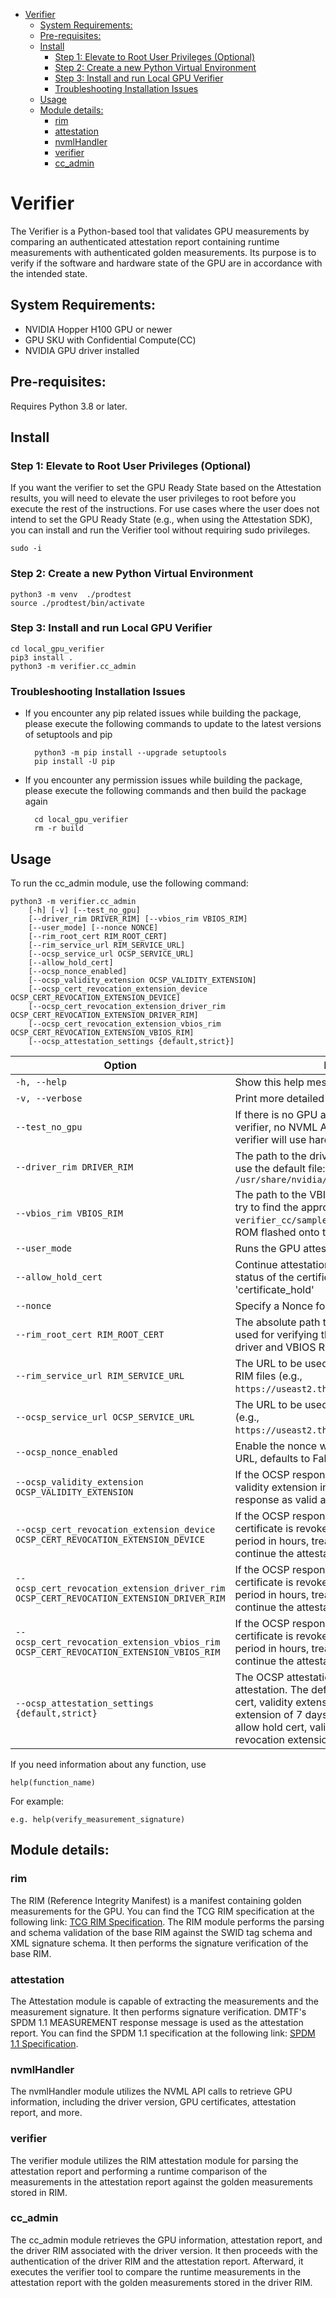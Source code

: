 - [Verifier](#verifier)
  - [System Requirements:](#system-requirements)
  - [Pre-requisites:](#pre-requisites)
  - [Install](#install)
    - [Step 1: Elevate to Root User Privileges (Optional)](#step-1-elevate-to-root-user-privileges-optional)
    - [Step 2: Create a new Python Virtual Environment](#step-2-create-a-new-python-virtual-environment)
    - [Step 3: Install and run Local GPU Verifier](#step-3-install-and-run-local-gpu-verifier)
    - [Troubleshooting Installation Issues](#troubleshooting-installation-issues)
  - [Usage](#usage)
  - [Module details:](#module-details)
    - [rim](#rim)
    - [attestation](#attestation)
    - [nvmlHandler](#nvmlhandler)
    - [verifier](#verifier-1)
    - [cc\_admin](#cc_admin)
  
# Verifier

The Verifier is a Python-based tool that validates GPU measurements by comparing an authenticated attestation report containing runtime measurements with authenticated golden measurements. Its purpose is to verify if the software and hardware state of the GPU are in accordance with the intended state.

## System Requirements:
- NVIDIA Hopper H100 GPU or newer
- GPU SKU with Confidential Compute(CC)
- NVIDIA GPU driver installed

## Pre-requisites:
   Requires Python 3.8 or later.

## Install

### Step 1: Elevate to Root User Privileges (Optional)

If you want the verifier to set the GPU Ready State based on the Attestation results, you will need to elevate the user privileges to root before you execute the rest of the instructions. For use cases where the user does not intend to set the GPU Ready State (e.g., when using the Attestation SDK), you can install and run the Verifier tool without requiring sudo privileges.

    sudo -i

### Step 2: Create a new Python Virtual Environment

    python3 -m venv  ./prodtest
    source ./prodtest/bin/activate

### Step 3: Install and run Local GPU Verifier

    cd local_gpu_verifier
    pip3 install .
    python3 -m verifier.cc_admin

### Troubleshooting Installation Issues

- If you encounter any pip related issues while building the package, please execute the following commands to update to the latest versions of setuptools and pip

        python3 -m pip install --upgrade setuptools
        pip install -U pip

- If you encounter any permission issues while building the package, please execute the following commands and then build the package again

        cd local_gpu_verifier
        rm -r build

## Usage
To run the cc_admin module, use the following command:

    python3 -m verifier.cc_admin 
        [-h] [-v] [--test_no_gpu] 
        [--driver_rim DRIVER_RIM] [--vbios_rim VBIOS_RIM]
        [--user_mode] [--nonce NONCE]
        [--rim_root_cert RIM_ROOT_CERT]
        [--rim_service_url RIM_SERVICE_URL] 
        [--ocsp_service_url OCSP_SERVICE_URL]
        [--allow_hold_cert]
        [--ocsp_nonce_enabled] 
        [--ocsp_validity_extension OCSP_VALIDITY_EXTENSION]
        [--ocsp_cert_revocation_extension_device OCSP_CERT_REVOCATION_EXTENSION_DEVICE] 
        [--ocsp_cert_revocation_extension_driver_rim OCSP_CERT_REVOCATION_EXTENSION_DRIVER_RIM]
        [--ocsp_cert_revocation_extension_vbios_rim OCSP_CERT_REVOCATION_EXTENSION_VBIOS_RIM] 
        [--ocsp_attestation_settings {default,strict}]

| Option                                                                                  | Description                                                                                                                                                                                                                                                                          |
| --------------------------------------------------------------------------------------- | ------------------------------------------------------------------------------------------------------------------------------------------------------------------------------------------------------------------------------------------------------------------------------------ |
| `-h, --help`                                                                            | Show this help message and exit                                                                                                                                                                                                                                                      |
| `-v, --verbose`                                                                         | Print more detailed output                                                                                                                                                                                                                                                           |
| `--test_no_gpu`                                                                         | If there is no GPU and we need to test the verifier, no NVML APIs will be available, so the verifier will use hardcoded GPU info                                                                                                                                                     |
| `--driver_rim DRIVER_RIM`                                                               | The path to the driver RIM. If not provided, it will use the default file: `/usr/share/nvidia/rim/RIM_GH100PROD.swidtag`                                                                                                                                                             |
| `--vbios_rim VBIOS_RIM`                                                                 | The path to the VBIOS RIM. If not provided, it will try to find the appropriate file in `verifier_cc/samples/` directory for the VBIOS ROM flashed onto the GPU                                                                                                                      |
| `--user_mode`                                                                           | Runs the GPU attestation in user mode                                                                                                                                                                                                                                                |
| `--allow_hold_cert`                                                                     | Continue attestation if the OCSP revocation status of the certificate in the RIM files is 'certificate_hold'                                                                                                                                                                         |
| `--nonce`                                                                               | Specify a Nonce for Attestation Report                                                                                                                                                                                                                                               |
| `--rim_root_cert RIM_ROOT_CERT`                                                         | The absolute path to the root certificate to be used for verifying the certificate chain of the driver and VBIOS RIM certificate chain                                                                                                                                               |
| `--rim_service_url RIM_SERVICE_URL`                                                     | The URL to be used for fetching driver and VBIOS RIM files (e.g., `https://useast2.thim.azure.net/nvidia/v1/rim/`)                                                                                                                                                                   |
| `--ocsp_service_url OCSP_SERVICE_URL`                                                   | The URL to be used for fetching OCSP responses (e.g., `https://useast2.thim.azure.net/nvidia/ocsp/`)                                                                                                                                                                                 |
| `--ocsp_nonce_enabled`                                                                  | Enable the nonce with the provided OCSP service URL, defaults to False.                                                                                                                                                                                                              |
| `--ocsp_validity_extension OCSP_VALIDITY_EXTENSION`                                     | If the OCSP response is expired within the validity extension in hours, treat the OCSP response as valid and continue the attestation.                                                                                                                                               |
| `--ocsp_cert_revocation_extension_device OCSP_CERT_REVOCATION_EXTENSION_DEVICE`         | If the OCSP response indicates the device certificate is revoked within the extension grace period in hours, treat the certificate as good and continue the attestation.                                                                                                             |
| `--ocsp_cert_revocation_extension_driver_rim OCSP_CERT_REVOCATION_EXTENSION_DRIVER_RIM` | If the OCSP response indicates the driver RIM certificate is revoked within the extension grace period in hours, treat the certificate as good and continue the attestation.                                                                                                         |
| `--ocsp_cert_revocation_extension_vbios_rim OCSP_CERT_REVOCATION_EXTENSION_VBIOS_RIM`   | If the OCSP response indicates the VBIOS RIM certificate is revoked within the extension grace period in hours, treat the certificate as good and continue the attestation.                                                                                                          |
| `--ocsp_attestation_settings {default,strict}`                                          | The OCSP attestation settings to be used for the attestation. The default settings are to allow hold cert, validity extension, and cert revocation extension of 7 days. The strict settings are to not allow hold cert, validity extension, and cert revocation extension of 0 days. |


If you need information about any function, use
        
    help(function_name)

For example:

    e.g. help(verify_measurement_signature)


## Module details:
### rim 
The RIM (Reference Integrity Manifest) is a manifest containing golden measurements for the GPU. You can find the TCG RIM specification at the following link: [TCG RIM Specification](https://trustedcomputinggroup.org/wp-content/uploads/TCG_RIM_Model_v1p01_r0p16_pub.pdf). The RIM module performs the parsing and schema validation of the base RIM against the SWID tag schema and XML signature schema. It then performs the signature verification of the base RIM.

### attestation
The Attestation module is capable of extracting the measurements and the measurement signature. It then performs signature verification. DMTF's SPDM 1.1 MEASUREMENT response message is used as the attestation report. You can find the SPDM 1.1 specification at the following link: [SPDM 1.1 Specification](https://www.dmtf.org/sites/default/files/standards/documents/DSP0274_1.1.3.pdf).

### nvmlHandler
The nvmlHandler module utilizes the NVML API calls to retrieve GPU information, including the driver version, GPU certificates, attestation report, and more.

### verifier
The verifier module utilizes the RIM attestation module for parsing the attestation report and performing a runtime comparison of the measurements in the attestation report against the golden measurements stored in RIM.

### cc_admin
The cc_admin module retrieves the GPU information, attestation report, and the driver RIM associated with the driver version. It then proceeds with the authentication of the driver RIM and the attestation report. Afterward, it executes the verifier tool to compare the runtime measurements in the attestation report with the golden measurements stored in the driver RIM.

